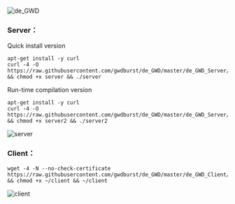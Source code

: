 ![de_GWD](https://i.loli.net/2019/06/05/5cf78011df0b260138.png)


### Server：
Quick install version
```
apt-get install -y curl
curl -4 -O https://raw.githubusercontent.com/gwdburst/de_GWD/master/de_GWD_Server/server && chmod +x server && ./server
```

Run-time compilation version
```
apt-get install -y curl
curl -4 -O https://raw.githubusercontent.com/gwdburst/de_GWD/master/de_GWD_Server/server2 && chmod +x server2 && ./server2
```

![server](https://i.loli.net/2019/06/06/5cf80b7f5406d24591.png)

### Client：
```
wget -4 -N --no-check-certificate https://raw.githubusercontent.com/gwdburst/de_GWD/master/de_GWD_Client/client && chmod +x ~/client && ~/client
```
![client](https://i.loli.net/2019/06/06/5cf80b8da7ed137743.png)